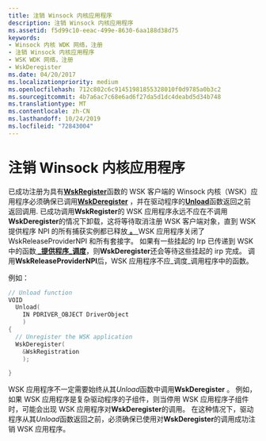 ```yaml
---
title: 注销 Winsock 内核应用程序
description: 注销 Winsock 内核应用程序
ms.assetid: f5d99c10-eeac-499e-8630-6aa188d38d75
keywords:
- Winsock 内核 WDK 网络，注册
- 注销 Winsock 内核应用程序
- WSK WDK 网络，注册
- WskDeregister
ms.date: 04/20/2017
ms.localizationpriority: medium
ms.openlocfilehash: 712c802c6c91451981855328010f0d9785a0b3c2
ms.sourcegitcommit: 4b7a6ac7c68e6ad6f27da5d1dc4deabd5d34b748
ms.translationtype: MT
ms.contentlocale: zh-CN
ms.lasthandoff: 10/24/2019
ms.locfileid: "72843004"
---
```

# <a name="unregistering-a-winsock-kernel-application"></a>注销 Winsock 内核应用程序


已成功注册为具有[**WskRegister**](https://docs.microsoft.com/windows-hardware/drivers/ddi/wsk/nf-wsk-wskregister)函数的 WSK 客户端的 Winsock 内核（WSK）应用程序必须确保已调用[**WskDeregister**](https://docs.microsoft.com/windows-hardware/drivers/ddi/wsk/nf-wsk-wskderegister) ，并在驱动程序的[**Unload**](https://docs.microsoft.com/windows-hardware/drivers/ddi/wdm/nc-wdm-driver_unload)函数返回之前返回调用. 已成功调用**WskRegister**的 WSK 应用程序永远不应在不调用**WskDeregister**的情况下卸载，这将等待取消注册 WSK 客户端对象，直到 WSK 提供程序 NPI 的所有捕获实例都已释放[ **。** ](https://docs.microsoft.com/windows-hardware/drivers/ddi/wsk/nf-wsk-wskreleaseprovidernpi)WSK 应用程序关闭了 WskReleaseProviderNPI 和所有套接字。 如果有一些挂起的 Irp 已传递到 WSK 中的函数[ **\_提供程序\_调度**](https://docs.microsoft.com/windows-hardware/drivers/ddi/wsk/ns-wsk-_wsk_provider_dispatch)，则**WskDeregister**还会等待这些挂起的 irp 完成。 调用**WskReleaseProviderNPI**后，WSK 应用程序不应\_调度\_调用程序中的函数。

例如：

```C++
// Unload function
VOID
  Unload(
    IN PDRIVER_OBJECT DriverObject
    )
{
  // Unregister the WSK application
  WskDeregister(
    &WskRegistration
    );

}
```

WSK 应用程序不一定需要始终从其*Unload*函数中调用**WskDeregister** 。 例如，如果 WSK 应用程序是复杂驱动程序的子组件，则当停用 WSK 应用程序子组件时，可能会出现 WSK 应用程序对**WskDeregister**的调用。 在这种情况下，驱动程序从其*Unload*函数返回之前，必须确保已使用对**WskDeregister**的调用成功注销 WSK 应用程序。

 

 





